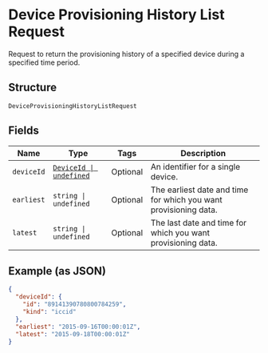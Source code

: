 
# Device Provisioning History List Request

Request to return the provisioning history of a specified device during a specified time period.

## Structure

`DeviceProvisioningHistoryListRequest`

## Fields

| Name | Type | Tags | Description |
|  --- | --- | --- | --- |
| `deviceId` | [`DeviceId \| undefined`](../../doc/models/device-id.md) | Optional | An identifier for a single device. |
| `earliest` | `string \| undefined` | Optional | The earliest date and time for which you want provisioning data. |
| `latest` | `string \| undefined` | Optional | The last date and time for which you want provisioning data. |

## Example (as JSON)

```json
{
  "deviceId": {
    "id": "89141390780800784259",
    "kind": "iccid"
  },
  "earliest": "2015-09-16T00:00:01Z",
  "latest": "2015-09-18T00:00:01Z"
}
```

